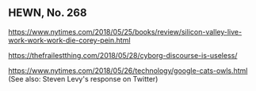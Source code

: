 ## HEWN, No. 268

https://www.nytimes.com/2018/05/25/books/review/silicon-valley-live-work-work-work-die-corey-pein.html

https://thefrailestthing.com/2018/05/28/cyborg-discourse-is-useless/

https://www.nytimes.com/2018/05/26/technology/google-cats-owls.html (See also: Steven Levy's response on Twitter)
